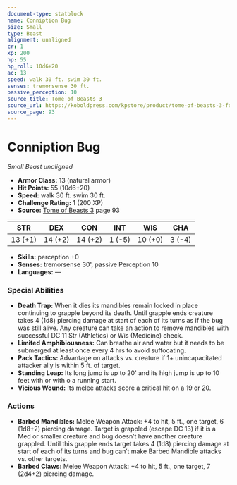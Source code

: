 ```yaml
---
document-type: statblock
name: Conniption Bug
size: Small
type: Beast
alignment: unaligned
cr: 1
xp: 200
hp: 55
hp_roll: 10d6+20
ac: 13
speed: walk 30 ft. swim 30 ft.
senses: tremorsense 30 ft. 
passive_perception: 10
source_title: Tome of Beasts 3
source_url: https://koboldpress.com/kpstore/product/tome-of-beasts-3-for-5th-edition/
source_page: 93
---
```


# Conniption Bug

*Small* *Beast* *unaligned*

- **Armor Class:** 13 (natural armor)
- **Hit Points:** 55 (10d6+20)
- **Speed:** walk 30 ft. swim 30 ft.
- **Challenge Rating:** 1 (200 XP)
- **Source:** [Tome of Beasts 3](https://koboldpress.com/kpstore/product/tome-of-beasts-3-for-5th-edition/) page 93

| STR | DEX | CON | INT | WIS | CHA |
| --- | --- | --- | --- | --- | --- |
| 13 (+1) | 14 (+2) | 14 (+2) | 1 (-5) | 10 (+0) | 3 (-4) |

- **Skills:** perception +0
- **Senses:** tremorsense 30', passive Perception 10
- **Languages:** —

### Special Abilities

- **Death Trap:** When it dies its mandibles remain locked in place continuing to grapple beyond its death. Until grapple ends creature takes 4 (1d8) piercing damage at start of each of its turns as if the bug was still alive. Any creature can take an action to remove mandibles with successful DC 11 Str (Athletics) or Wis (Medicine) check.
- **Limited Amphibiousness:** Can breathe air and water but it needs to be submerged at least once every 4 hrs to avoid suffocating.
- **Pack Tactics:** Advantage on attacks vs. creature if 1+ unincapacitated attacker ally is within 5 ft. of target.
- **Standing Leap:** Its long jump is up to 20' and its high jump is up to 10 feet with or with o a running start.
- **Vicious Wound:** Its melee attacks score a critical hit on a 19 or 20.

### Actions

- **Barbed Mandibles:** Melee Weapon Attack: +4 to hit, 5 ft., one target, 6 (1d8+2) piercing damage. Target is grappled (escape DC 13) if it is a Med or smaller creature and bug doesn’t have another creature grappled. Until this grapple ends target takes 4 (1d8) piercing damage at start of each of its turns and bug can’t make Barbed Mandible attacks vs. other targets.
- **Barbed Claws:** Melee Weapon Attack: +4 to hit, 5 ft., one target, 7 (2d4+2) piercing damage.
